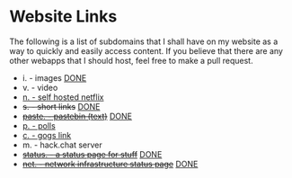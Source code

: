 # Website Links

The following is a list of subdomains that I shall have on my website as a way to quickly and easily access content. If you believe that there are any other webapps that I should host, feel free to make a pull request.

* i. - images [DONE](https://i.natfan.io/)
* v. - video
* [n. - self hosted netflix](https://github.com/dularion/streama/)
* ~~s. - short links~~ [DONE](https://s.natfan.io/)
* ~~[paste. - pastebin (text)](https://github.com/seejohnrun/haste-server)~~ [DONE](https://paste.natfan.io/)
* [p. - polls](https://github.com/nearbycoder/materialpoll)
* [c. - gogs link](http://79.137.76.55:3000/)
* m. - hack.chat server
* ~~[status. - a status page for stuff](http://staytus.co/)~~ [DONE](https://status.natfan.io/)
* ~~[net. - network infrastructure status page](https://github.com/firehol/netdata/)~~ [DONE](https://net.natfan.io/)
